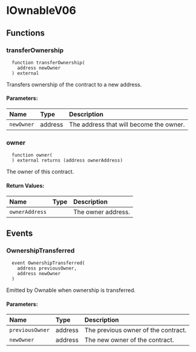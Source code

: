 # IOwnableV06





## Functions
### transferOwnership
```solidity
  function transferOwnership(
    address newOwner
  ) external
```
Transfers ownership of the contract to a new address.


#### Parameters:
| Name | Type | Description                                                          |
| :--- | :--- | :------------------------------------------------------------------- |
|`newOwner` | address | The address that will become the owner.

### owner
```solidity
  function owner(
  ) external returns (address ownerAddress)
```
The owner of this contract.



#### Return Values:
| Name                           | Type          | Description                                                                  |
| :----------------------------- | :------------ | :--------------------------------------------------------------------------- |
|`ownerAddress`|  | The owner address.
## Events
### OwnershipTransferred
```solidity
  event OwnershipTransferred(
    address previousOwner,
    address newOwner
  )
```
Emitted by Ownable when ownership is transferred.


#### Parameters:
| Name                           | Type          | Description                                    |
| :----------------------------- | :------------ | :--------------------------------------------- |
|`previousOwner`| address | The previous owner of the contract.
|`newOwner`| address | The new owner of the contract.
